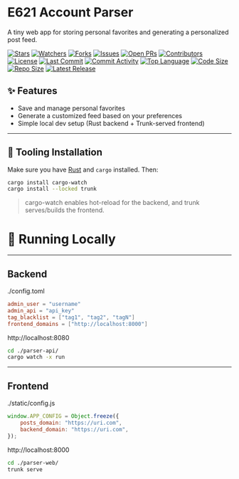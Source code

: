 # E621 Account Parser

A tiny web app for storing personal favorites and generating a personalized post feed.

[![Stars](https://img.shields.io/github/stars/Basedfloppa/e621-Account-Parser?style=flat-square)](https://github.com/Basedfloppa/e621-Account-Parser/stargazers)
[![Watchers](https://img.shields.io/github/watchers/Basedfloppa/e621-Account-Parser?style=flat-square)](https://github.com/Basedfloppa/e621-Account-Parser/watchers)
[![Forks](https://img.shields.io/github/forks/Basedfloppa/e621-Account-Parser?style=flat-square)](https://github.com/Basedfloppa/e621-Account-Parser/network/members)
[![Issues](https://img.shields.io/github/issues/Basedfloppa/e621-Account-Parser?style=flat-square)](https://github.com/Basedfloppa/e621-Account-Parser/issues)
[![Open PRs](https://img.shields.io/github/issues-pr/Basedfloppa/e621-Account-Parser?style=flat-square)](https://github.com/Basedfloppa/e621-Account-Parser/pulls)
[![Contributors](https://img.shields.io/github/contributors/Basedfloppa/e621-Account-Parser?style=flat-square)](https://github.com/Basedfloppa/e621-Account-Parser/graphs/contributors)
[![License](https://img.shields.io/github/license/Basedfloppa/e621-Account-Parser?style=flat-square)](https://github.com/Basedfloppa/E621-Account-Parser/blob/master/LICENCE)
[![Last Commit](https://img.shields.io/github/last-commit/Basedfloppa/e621-Account-Parser?style=flat-square)](https://github.com/Basedfloppa/e621-Account-Parser/commits)
[![Commit Activity](https://img.shields.io/github/commit-activity/m/Basedfloppa/e621-Account-Parser?style=flat-square)](https://github.com/Basedfloppa/e621-Account-Parser/pulse)
[![Top Language](https://img.shields.io/github/languages/top/Basedfloppa/e621-Account-Parser?style=flat-square)](https://github.com/Basedfloppa/e621-Account-Parser)
[![Code Size](https://img.shields.io/github/languages/code-size/Basedfloppa/e621-Account-Parser?style=flat-square)](https://github.com/Basedfloppa/e621-Account-Parser)
[![Repo Size](https://img.shields.io/github/repo-size/Basedfloppa/e621-Account-Parser?style=flat-square)](https://github.com/Basedfloppa/e621-Account-Parser)
[![Latest Release](https://img.shields.io/github/v/release/Basedfloppa/e621-Account-Parser?display_name=tag&sort=semver&style=flat-square)](https://github.com/Basedfloppa/e621-Account-Parser/releases)

## ✨ Features
- Save and manage personal favorites
- Generate a customized feed based on your preferences
- Simple local dev setup (Rust backend + Trunk-served frontend)

---

## 🧰 Tooling Installation
Make sure you have [Rust](https://www.rust-lang.org/tools/install) and `cargo` installed. Then:

```bash
cargo install cargo-watch
cargo install --locked trunk
```
>cargo-watch enables hot-reload for the backend, and trunk serves/builds the frontend.

# 🚀 Running Locally

---

## Backend

./config.toml 
```toml
admin_user = "username"
admin_api = "api_key"
tag_blacklist = ["tag1", "tag2", "tagN"]
frontend_domains = ["http://localhost:8000"]
```

http://localhost:8080

```bash
cd ./parser-api/
cargo watch -x run
```

---

## Frontend

./static/config.js
```js
window.APP_CONFIG = Object.freeze({
    posts_domain: "https://uri.com",
    backend_domain: "https://uri.com",
});
```

http://localhost:8000

```bash
cd ./parser-web/
trunk serve
```

